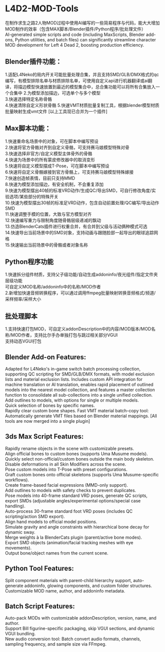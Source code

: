 # L4D2-MOD-Tools
在制作求生之路2人物MOD过程中使用AI编写的一些简易程序与代码，能大大增加MOD制作的效率（包含MAX脚本/Blender插件/Python程序/批处理文件）  
AI-generated simple scripts and code (including MaxScripts, Blender add-ons, Python utilities, and batch files) can significantly streamline character MOD development for Left 4 Dead 2, boosting production efficiency.

## Blender插件功能：
1.适配L4Neko的局内开关可能批量处理合集，并且支持SMD/GLB/DMX格式的qc编写，有模型排除名单与材质排除名单，可使用自定义api进行机器翻译或ai翻译，将描边模型快速放置到最近的模型集合中，总合集功能可以将所有合集放入一个合集中 
2.为模型添加描边，可选单个与多个模型  
3.快速选择特定名称骨骼  
4.快速清除自定义形状骨骼
5.快速VMT材质批量复制工具，根据blender模型材质批量映射生成vmt文件 
[以上工具现已合并为一个插件]

## Max脚本功能：
1.快速重命名场景中的对象，可在脚本中编写预设  
2.快速将官方骨骼对齐到自定义骨骼，可支持赛马娘模型特殊对骨  
3.快速选择非官方/自定义模型主体骨外的骨骼  
4.快速为场景中的所有蒙皮修改器中的取消变形  
5.快速将自定义模型摆成T-Pose，可在脚本中编写预设  
6.快速将自定义骨骼嫁接到官方骨骼上，可支持赛马娘模型特殊嫁接  
7.快速创造帧表情，目前只支持MMD  
8.快速为模型添加描边，有安全机制，不会重复添加  
9.快速为模型摆出40帧的标准VRD动作/生成QC/导出SMD，可自行修改角度/实验选项/某些部分的特殊开关  
10.快速为模型摆出30帧的标准足VRD动作，包含自动前置处理/QC编写/导出动作SMD  
11.快速调整手模的位置，大致与官方模型对齐  
12.快速编写重力与限制角度随骨骼层级递减的飘动  
13.仿造BlenderCats插件进行权重合并，有合并到父级与活动俩种模式可选  
14.快速导出当前场景中的SMD对象，支持动画与跟随脸部一起导出的眼球追踪网格  
15.快速输出当前场景中的骨骼或者对象名称  

## Python程序功能
1.快速拆分组件材质，支持父子级功能/自动生成addoninfo/夜光组件/指定文件夹层级功能  
可自定义MOD名称/addoninfo中的名称/MOD作者  
2.新增加快速音频转换程序，可以通过调用ffmpeg批量映射转换音频格式/频道/采样频率/采样大小

## 批处理脚本
1.支持快速打包MOD，可自定义addonDescription中的内容/MOD版本/MOD名称/MOD作者，支持比尔手办单独打包与跳过相关部分VGUI  
支持动态VGUI打包  

## Blender Add-on Features:  
Adapted for L4Neko's in-game switch batch processing collection, supporting QC scripting for SMD/GLB/DMX formats, with model exclusion lists and material exclusion lists. Includes custom API integration for machine translation or AI translation, enables rapid placement of outlined models into the nearest model collection, and features a master collection function to consolidate all sub-collections into a single unified collection.
Add outlines to models, with options for single or multiple models.  
Quick selection of bones by specific names.  
Rapidly clear custom bone shapes.
Fast VMT material batch-copy tool: Automatically generate VMT files based on Blender material mappings.
[All tools are now merged into a single plugin]

## 3ds Max Script Features:  
Rapidly rename objects in the scene with customizable presets.  
Align official bones to custom bones (supports Uma Musume models).  
Quickly select non-official/custom bones outside the main body skeleton.  
Disable deformations in all Skin Modifiers across the scene.  
Pose custom models into T-Pose with preset configurations.  
Graft custom bones onto official skeletons (supports Uma Musume-specific workflows).  
Create frame-based facial expressions (MMD-only support).  
Add outlines to models with safety checks to prevent duplicates.  
Pose models into 40-frame standard VRD poses, generate QC scripts, export SMDs (adjustable angles/experimental options/special case handling).  
Auto-process 30-frame standard foot VRD poses (includes QC scripting/action SMD export).  
Align hand models to official model positions.  
Simulate gravity and angle constraints with hierarchical bone decay for dynamic sway.  
Merge weights à la BlenderCats plugin (parent/active bone modes).  
Export SMD objects (animation/facial tracking meshes with eye movements).  
Output bone/object names from the current scene.  

## Python Tool Features:  
Split component materials with parent-child hierarchy support, auto-generate addoninfo, glowing components, and custom folder structures.  
Customizable MOD name, author, and addoninfo metadata. 

## Batch Script Features:  
Auto-pack MODs with customizable addonDescription, version, name, and author.  
Support Bill figurine-specific packaging, skip VGUI sections, and dynamic VGUI bundling.  
New audio conversion tool: Batch convert audio formats, channels, sampling frequency, and sample size via FFmpeg.
